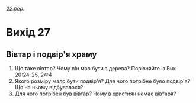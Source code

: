 
_22.бер._

# Вихід 27

## Вівтар і подвір'я храму
1. Що таке вівтар? Чому він мав бути з дерева? Порівняйте із Вих 20:24-25, 24:4
2. Якого розміру мало бути подвір'я? Для чого потрібне було подвір'я? Що на ньому відбувалося?
3. Для чого потрібен був вівтар? Чому в християн немає вівтаря?
